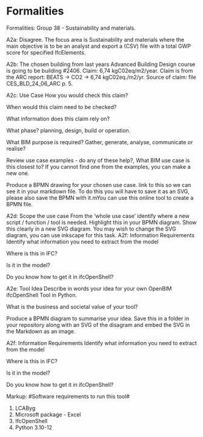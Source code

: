 # Formalities

Formalities:
Group 38 - Sustainability and materials.

A2a: Disagree. The focus area is Sustainability and materials where the main objective is to be an analyst and export a (CSV) file with a total GWP score for specified IfcElements.

A2b: The chosen building from last years Advanced Building Design course is going to be building #2406.
Claim: 6,74 kgC02eq/m2/year.
Claim is from the ARC report: BEATS -> CO2 -> 6,74 kgC02eq./m2/yr. Source of claim: file CES_BLD_24_06_ARC p. 5. 

A2c: Use Case
How you would check this claim?

When would this claim need to be checked?

What information does this claim rely on?

What phase? planning, design, build or operation.

What BIM purpose is required? Gather, generate, analyse, communicate or realise?

Review use case examples - do any of these help?, What BIM use case is this closest to? If you cannot find one from the examples, you can make a new one.

Produce a BPMN drawing for your chosen use case. link to this so we can see it in your markdown file. To do this you will have to save it as an SVG, please also save the BPMN with it.mYou can use this online tool to create a BPMN file.


A2d: Scope the use case
From the ‘whole use case’ identify where a new script / function / tool is needed. Highlight this in your BPMN diagram. Show this clearly in a new SVG diagram. You may wish to change the SVG diagram, you can use inkscape for this task.
A2f: Information Requirements
Identify what information you need to extract from the model

Where is this in IFC?

Is it in the model?

Do you know how to get it in ifcOpenShell?


A2e: Tool Idea
Describe in words your idea for your own OpenBIM ifcOpenShell Tool in Python.

What is the business and societal value of your tool?

Produce a BPMN diagram to summarise your idea. Save this in a folder in your repository along with an SVG of the disagram and embed the SVG in the Markdown as an image.

A2f: Information Requirements
Identify what information you need to extract from the model

Where is this in IFC?

Is it in the model?

Do you know how to get it in ifcOpenShell?


Markup: #Software requirements to run this tool#

1. LCAByg
2. Microsoft package - Excel
3. IfcOpenShell
4. Python 3.10-12
